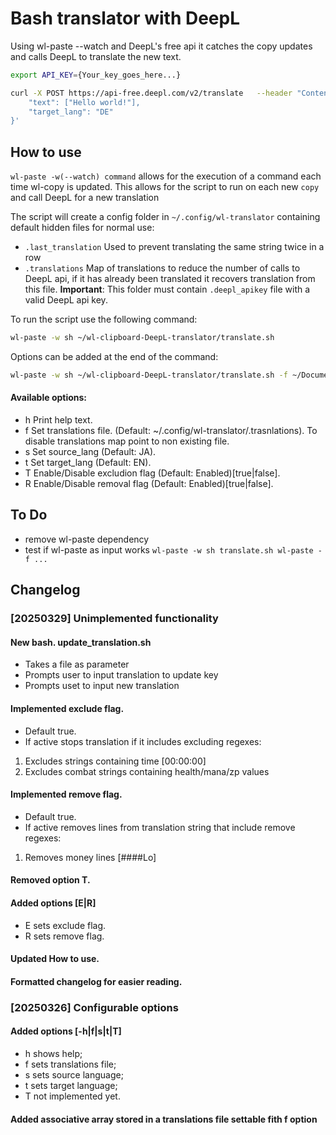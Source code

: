 # Bash translator with DeepL

Using wl-paste --watch and DeepL's free api it catches the copy updates and calls DeepL to translate the new text.

```sh
export API_KEY={Your_key_goes_here...}

curl -X POST https://api-free.deepl.com/v2/translate   --header "Content-Type: application/json"   --header "Authorization: DeepL-Auth-Key $API_KEY"   --data '{
    "text": ["Hello world!"], 
    "target_lang": "DE"
}'
```

## How to use
`wl-paste -w(--watch) command` allows for the execution of a command each time wl-copy is updated. This allows for the script to run on each new `copy` and call DeepL for a new translation

The script will create a config folder in `~/.config/wl-translator` containing default hidden files for normal use:
- `.last_translation` Used to prevent translating the same string twice in a row
- `.translations` Map of translations to reduce the number of calls to DeepL api, if it has already been translated it recovers translation from this file.
**Important**: This folder must contain `.deepl_apikey` file with a valid DeepL api key.

To run the script use the following command:
```sh
wl-paste -w sh ~/wl-clipboard-DeepL-translator/translate.sh
```
Options can be added at the end of the command:
```sh
wl-paste -w sh ~/wl-clipboard-DeepL-translator/translate.sh -f ~/Documents/translations/rus2eng.translations -s RU -t EN
```
#### Available options:
 - h    Print help text.
 - f    Set translations file. (Default: ~/.config/wl-translator/.trasnlations).
        To disable translations map point to non existing file.
 - s    Set source_lang (Default: JA).
 - t    Set target_lang (Default: EN).
 - T    Enable/Disable excludion flag (Default: Enabled)[true|false].
 - R    Enable/Disable removal flag (Default: Enabled)[true|false].


## To Do
- remove wl-paste dependency
 - test if wl-paste as input works `wl-paste -w sh translate.sh wl-paste -f ...`

## Changelog
### [20250329] Unimplemented functionality
#### New bash. update_translation.sh
 - Takes a file as parameter
 - Prompts user to input translation to update key
 - Prompts uset to input new translation
#### Implemented exclude flag.
 - Default true.
 - If active stops translation if it includes excluding regexes:
  1. Excludes strings containing time [00:00:00]
  2. Excludes combat strings containing health/mana/zp values
#### Implemented remove flag.
 - Default true.
 - If active removes lines from translation string that include remove regexes:
  1. Removes money lines [####Lo]
#### Removed option T. 
#### Added options [E|R] 
 - E sets exclude flag.
 - R sets remove flag.
#### Updated How to use.
#### Formatted changelog for easier reading.

### [20250326] Configurable options
#### Added options [-h|f|s|t|T] 
 - h shows help; 
 - f sets translations file; 
 - s sets source language; 
 - t sets target language; 
 - T not implemented yet.
#### Added associative array stored in a translations file settable fith f option
